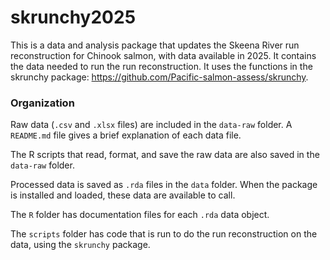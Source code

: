 # skrunchy2025

This is a data and analysis package that updates the Skeena River run reconstruction for Chinook salmon, with data available in 2025. 
It contains the data needed to run the run reconstruction. 
It uses the functions in the skrunchy package: https://github.com/Pacific-salmon-assess/skrunchy. 

### Organization 

Raw data (`.csv` and `.xlsx` files) are included in the `data-raw` folder. A `README.md` file gives a brief explanation of each data file. 

The R scripts that read, format, and save the raw data are also saved in the `data-raw` folder. 

Processed data is saved as `.rda` files in the `data` folder. When the package is installed and loaded, these data are available to call.  

The `R` folder has documentation files for each `.rda` data object. 

The `scripts` folder has code that is run to do the run reconstruction on the data, using the `skrunchy` package. 


